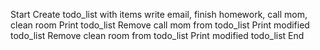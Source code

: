 Start
Create todo_list with items write email, finish homework, call mom, clean room
Print todo_list
Remove call mom from todo_list
Print modified todo_list
Remove clean room from todo_list
Print modified todo_list
End